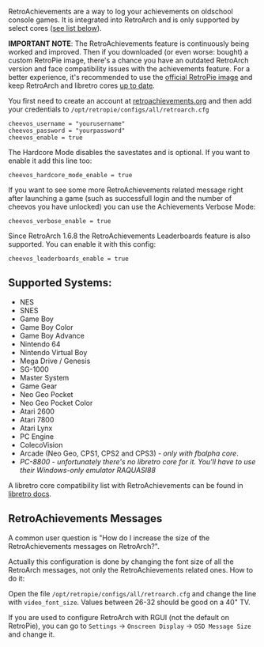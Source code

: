 RetroAchievements are a way to log your achievements on oldschool console games. It is integrated into RetroArch and is only supported by select cores ([see list below](#supported-systems)).

**IMPORTANT NOTE**: The RetroAchievements feature is continuously being worked and improved. Then if you downloaded (or even worse: bought) a custom RetroPie image, there's a chance you have an outdated RetroArch version and face compatibility issues with the achievements feature. For a better experience, it's recommended to use the [official RetroPie image](https://retropie.org.uk/download/) and keep RetroArch and libretro cores [up to date](https://retropie.org.uk/docs/Updating-RetroPie/#updatinginstalling-individual-packages).

You first need to create an account at [retroachievements.org](https://retroachievements.org/) and then add your credentials to `/opt/retropie/configs/all/retroarch.cfg`

```
cheevos_username = "yourusername"
cheevos_password = "yourpassword"
cheevos_enable = true
```

The Hardcore Mode disables the savestates and is optional. If you want to enable it add this line too:

```
cheevos_hardcore_mode_enable = true
```

If you want to see some more RetroAchievements related message right after launching a game (such as successfull login and the number of cheevos you have unlocked) you can use the Achievements Verbose Mode:

```
cheevos_verbose_enable = true
```

Since RetroArch 1.6.8 the RetroAchievements Leaderboards feature is also supported. You can enable it with this config:

```
cheevos_leaderboards_enable = true
```

## Supported Systems:

* NES
* SNES
* Game Boy
* Game Boy Color
* Game Boy Advance
* Nintendo 64
* Nintendo Virtual Boy
* Mega Drive / Genesis
* SG-1000
* Master System
* Game Gear
* Neo Geo Pocket
* Neo Geo Pocket Color
* Atari 2600
* Atari 7800
* Atari Lynx
* PC Engine
* ColecoVision
* Arcade (Neo Geo, CPS1, CPS2 and CPS3) - *only with fbalpha core*.
* *PC-8800* - *unfortunately there's no libretro core for it. You'll have to use their Windows-only emulator RAQUASI88*

A libretro core compatibility list with RetroAchievements can be found in [libretro docs](https://docs.libretro.com/guides/retroachievements/).

## RetroAchievements Messages

A common user question is "How do I increase the size of the RetroAchievements messages on RetroArch?".

Actually this configuration is done by changing the font size of all the RetroArch messages, not only the RetroAchievements related ones. How to do it:

Open the file `/opt/retropie/configs/all/retroarch.cfg` and change the line with `video_font_size`. Values between 26-32 should be good on a 40" TV.

If you are used to configure RetroArch with RGUI (not the default on RetroPie), you can go to `Settings` -> `Onscreen Display` -> `OSD Message Size` and change it.